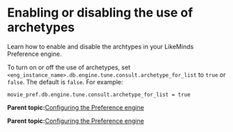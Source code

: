 # Enabling or disabling the use of archetypes

Learn how to enable and disable the archtypes in your LikeMinds Preference engine.

To turn on or off the use of archetypes, set `<eng_instance_name>.db.engine.tune.consult.archetype_for_list` to `true` or `false`. The default is `false`. For example:

```
movie_pref.db.engine.tune.consult.archetype_for_list = true
```

**Parent topic:**[Configuring the Preference engine ](../pzn/pzn_configure_preference_engine.md)

**Parent topic:**[Configuring the Preference engine ](../pzn/pzn_configure_preference_engine.md)

